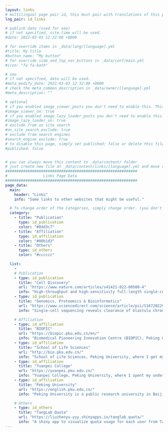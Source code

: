 ```yaml
---
layout: links
# multilingual page pair id, this must pair with translations of this page. (This name must be unique)
lng_pair: id_links

# publish date (used for seo)
# if not specified, site.time will be used.
#date: 2022-03-03 12:32:00 +0000

# for override items in _data/lang/[language].yml
#title: My title
#button_name: "My button"
# for override side_and_top_nav_buttons in _data/conf/main.yml
#icon: "fa fa-bath"

# seo
# if not specified, date will be used.
#meta_modify_date: 2022-03-03 12:32:00 +0000
# check the meta_common_description in _data/owner/[language].yml
#meta_description: ""

# optional
# if you enabled image_viewer_posts you don't need to enable this. This is only if image_viewer_posts = false
#image_viewer_on: true
# if you enabled image_lazy_loader_posts you don't need to enable this. This is only if image_lazy_loader_posts = false
#image_lazy_loader_on: true
# exclude from on site search
#on_site_search_exclude: true
# exclude from search engines
#search_engine_exclude: true
# to disable this page, simply set published: false or delete this file
#published: false


# you can always move this content to _data/content/ folder
# just create new file at _data/content/links/[language].yml and move content below.
###########################################################
#                Links Page Data
###########################################################
page_data:
  main:
    header: "Links"
    info: "Some links to other websites that might be useful."

  # To change order of the Categories, simply change order. (you don't need to change list order.)
  category:
    - title: "Publication"
      type: id_publication
      color: "#8dd3c7"
    - title: "Affiliation"
      type: id_affiliation
      color: "#80b1d3"
    - title: "Others"
      type: id_others
      color: "#cccccc"

  list:
    -
    # Publication
    - type: id_publication
      title: "Cell Discovery"
      url: "https://www.nature.com/articles/s41421-022-00500-4"
      info: "High-throughput and high-sensitivity full-length single-cell RNA-seq analysis on third-generation sequencing platform. PMID: 36631434"
    - type: id_publication
      title: "Genomics, Proteomics & Bioinformatics"
      url: "https://www.sciencedirect.com/science/article/pii/S1672022922000882"
      info: "Single-cell sequencing reveals clearance of blastula chromosomal mosaicism in In Vitro fertilization babies. PMID: 35944838"

    # Affiliation
    - type: id_affiliation
      title: "BIOPIC"
      url: "https://biopic.pku.edu.cn/en/"
      info: "Biomedical Pioneering Innovation Centre (BIOPIC), Peking University, where our laboratory is located."
    - type: id_affiliation
      title: "School of Life Sciences"
      url: "http://bio.pku.edu.cn/"
      info: "School of Life Sciences, Peking University, where I get my Ph.D. training."
    - type: id_affiliation
      title: "Yuanpei College"
      url: "https://yuanpei.pku.edu.cn/"
      info: "Yuanpei College, Peking University, where I spent my undergraduate career."
    - type: id_affiliation
      title: "Peking University"
      url: "https://english.pku.edu.cn/"
      info: "Peking University is a public research university in Beijing, China. The university is funded by the Ministry of Education."

    # Others
    - type: id_others
      title: "TangLab Quota"
      url: "https://liuzhenyu-yyy.shinyapps.io/tanglab_quota/"
      info: "A shiny app to visualize quota usage for each user from Tang Lab on PKUHPC."
---
```

